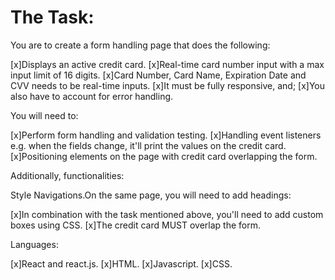 # The Task:

You are to create a form handling page that does the following:

[x]Displays an active credit card.
[x]Real-time card number input with a max input limit of 16 digits.
[x]Card Number, Card Name, Expiration Date and CVV needs to be real-time inputs.
[x]It must be fully responsive, and;
[x]You also have to account for error handling.

You will need to:

[x]Perform form handling and validation testing.
[x]Handling event listeners e.g. when the fields change, it'll print the values on the credit card.
[x]Positioning elements on the page with credit card overlapping the form.

Additionally, functionalities:

Style Navigations.On the same page, you will need to add headings:

[x]In combination with the task mentioned above, you'll need to add custom boxes using CSS.
[x]The credit card MUST overlap the form.

Languages:

[x]React and react.js.
[x]HTML.
[x]Javascript.
[x]CSS.
